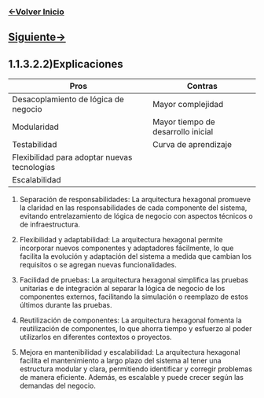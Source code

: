 ### [<-Volver Inicio](README.md)
## [Siguiente->](1.1.3.3.1.md)
## 1.1.3.2.2)Explicaciones

| Pros                                        | Contras                                         |
|---------------------------------------------|-------------------------------------------------|
| Desacoplamiento de lógica de negocio         | Mayor complejidad                               |
| Modularidad                                 | Mayor tiempo de desarrollo inicial               |
| Testabilidad                                | Curva de aprendizaje                            |
| Flexibilidad para adoptar nuevas tecnologías |                                                 |
| Escalabilidad                               |                                                 |

1. Separación de responsabilidades: La arquitectura hexagonal promueve la claridad en las responsabilidades de cada componente del sistema, evitando entrelazamiento de lógica de negocio con aspectos técnicos o de infraestructura.

2. Flexibilidad y adaptabilidad: La arquitectura hexagonal permite incorporar nuevos componentes y adaptadores fácilmente, lo que facilita la evolución y adaptación del sistema a medida que cambian los requisitos o se agregan nuevas funcionalidades.

3. Facilidad de pruebas: La arquitectura hexagonal simplifica las pruebas unitarias e de integración al separar la lógica de negocio de los componentes externos, facilitando la simulación o reemplazo de estos últimos durante las pruebas.

4. Reutilización de componentes: La arquitectura hexagonal fomenta la reutilización de componentes, lo que ahorra tiempo y esfuerzo al poder utilizarlos en diferentes contextos o proyectos.

5. Mejora en mantenibilidad y escalabilidad: La arquitectura hexagonal facilita el mantenimiento a largo plazo del sistema al tener una estructura modular y clara, permitiendo identificar y corregir problemas de manera eficiente. Además, es escalable y puede crecer según las demandas del negocio.